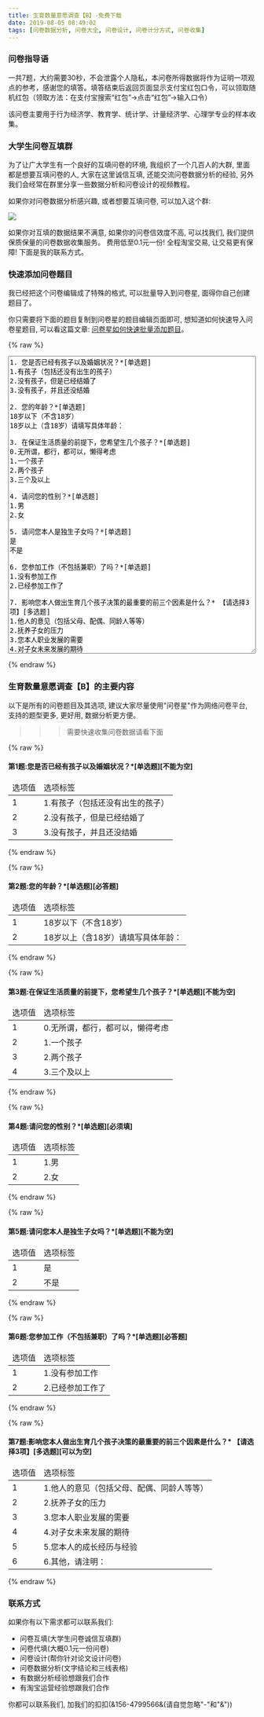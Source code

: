 ```yaml
---
title: 生育数量意愿调查【B】-免费下载
date: 2019-08-05 08:49:02
tags: [问卷数据分析, 问卷大全, 问卷设计, 问卷计分方式, 问卷收集]
---
```


### 问卷指导语

一共7题，大约需要30秒，不会泄露个人隐私，本问卷所得数据将作为证明一项观点的参考，感谢您的填答。填答结束后返回页面显示支付宝红包口令，可以领取随机红包（领取方法：在支付宝搜索“红包”→点击“红包”→输入口令）

该问卷主要用于行为经济学、教育学、统计学、计量经济学、心理学专业的样本收集。

<!-- more -->


### 大学生问卷互填群

为了让广大学生有一个良好的互填问卷的环境, 我组织了一个几百人的大群, 里面都是想要互填问卷的人, 大家在这里诚信互填, 
还能交流问卷数据分析的经验, 另外我们会经常在群里分享一些数据分析和问卷设计的视频教程。

如果你对问卷数据分析感兴趣, 或者想要互填问卷, 可以加入这个群:

<img src="/images/问卷互填群二维码.png">

如果你对互填的数据结果不满意, 如果你的问卷信效度不高, 可以找我们, 我们提供保质保量的问卷数据收集服务。 
费用低至0.1元一份! 全程淘宝交易, 让交易更有保障! 下面是我的联系方式。



### 快速添加问卷题目

我已经把这个问卷编辑成了特殊的格式, 可以批量导入到问卷星, 面得你自己创建题目了。

你只需要将下面的题目复制到问卷星的题目编辑页面即可, 想知道如何快速导入问卷星题目, 可以看这篇文章: [问卷星如何快速批量添加题目](https://mlln.cn/2019/06/01/%E9%97%AE%E5%8D%B7%E6%98%9F%E5%A6%82%E4%BD%95%E5%BF%AB%E9%80%9F%E6%B7%BB%E5%8A%A0%E6%89%B9%E9%87%8F%E9%A2%98%E7%9B%AE/index.html)。

{% raw %}
<textarea rows="40" style="width: 100%;">1. 您是否已经有孩子以及婚姻状况？*[单选题]
1.有孩子（包括还没有出生的孩子）
2.没有孩子，但是已经结婚了
3.没有孩子，并且还没结婚

2. 您的年龄？*[单选题]
18岁以下（不含18岁）
18岁以上（含18岁）请填写具体年龄：

3. 在保证生活质量的前提下，您希望生几个孩子？*[单选题]
0.无所谓，都行，都可以，懒得考虑
1.一个孩子
2.两个孩子
3.三个及以上

4. 请问您的性别？*[单选题]
1.男
2.女

5. 请问您本人是独生子女吗？*[单选题]
是
不是

6. 您参加工作（不包括兼职）了吗？*[单选题]
1.没有参加工作
2.已经参加工作了

7. 影响您本人做出生育几个孩子决策的最重要的前三个因素是什么？* 【请选择3项】[多选题]
1.他人的意见（包括父母、配偶、同龄人等等）
2.抚养子女的压力
3.您本人职业发展的需要
4.对子女未来发展的期待
5.您本人的成长经历与经验
6.其他，请注明：</textarea>
{% endraw %}

### 生育数量意愿调查【B】的主要内容

以下是所有的问卷题目及其选项, 建议大家尽量使用"问卷星"作为网络问卷平台, 支持的题型更多, 更好用, 数据分析更方便。

>>> 需要快速收集问卷数据请看下面


{% raw %}
<div class="qitem">
<h4>第1题:您是否已经有孩子以及婚姻状况？*[单选题][不能为空]</h4>

<table class="table">
<thead>
<tr><td>选项值</td><td>选项标签</td></tr>
</thead>
<tbody>
<tr><td>1</td><td>1.有孩子（包括还没有出生的孩子）</td></tr>
<tr><td>2</td><td>2.没有孩子，但是已经结婚了</td></tr>
<tr><td>3</td><td>3.没有孩子，并且还没结婚</td></tr>
</tbody>
</table>

</div>
{% endraw %}


{% raw %}
<div class="qitem">
<h4>第2题:您的年龄？*[单选题][必答题]</h4>

<table class="table">
<thead>
<tr><td>选项值</td><td>选项标签</td></tr>
</thead>
<tbody>
<tr><td>1</td><td>18岁以下（不含18岁）</td></tr>
<tr><td>2</td><td>18岁以上（含18岁）请填写具体年龄：</td></tr>
</tbody>
</table>

</div>
{% endraw %}


{% raw %}
<div class="qitem">
<h4>第3题:在保证生活质量的前提下，您希望生几个孩子？*[单选题][不能为空]</h4>

<table class="table">
<thead>
<tr><td>选项值</td><td>选项标签</td></tr>
</thead>
<tbody>
<tr><td>1</td><td>0.无所谓，都行，都可以，懒得考虑</td></tr>
<tr><td>2</td><td>1.一个孩子</td></tr>
<tr><td>3</td><td>2.两个孩子</td></tr>
<tr><td>4</td><td>3.三个及以上</td></tr>
</tbody>
</table>

</div>
{% endraw %}


{% raw %}
<div class="qitem">
<h4>第4题:请问您的性别？*[单选题][必须填]</h4>

<table class="table">
<thead>
<tr><td>选项值</td><td>选项标签</td></tr>
</thead>
<tbody>
<tr><td>1</td><td>1.男</td></tr>
<tr><td>2</td><td>2.女</td></tr>
</tbody>
</table>

</div>
{% endraw %}


{% raw %}
<div class="qitem">
<h4>第5题:请问您本人是独生子女吗？*[单选题][不能为空]</h4>

<table class="table">
<thead>
<tr><td>选项值</td><td>选项标签</td></tr>
</thead>
<tbody>
<tr><td>1</td><td>是</td></tr>
<tr><td>2</td><td>不是</td></tr>
</tbody>
</table>

</div>
{% endraw %}


{% raw %}
<div class="qitem">
<h4>第6题:您参加工作（不包括兼职）了吗？*[单选题][必答题]</h4>

<table class="table">
<thead>
<tr><td>选项值</td><td>选项标签</td></tr>
</thead>
<tbody>
<tr><td>1</td><td>1.没有参加工作</td></tr>
<tr><td>2</td><td>2.已经参加工作了</td></tr>
</tbody>
</table>

</div>
{% endraw %}


{% raw %}
<div class="qitem">
<h4>第7题:影响您本人做出生育几个孩子决策的最重要的前三个因素是什么？* 【请选择3项】[多选题][可以为空]</h4>

<table class="table">
<thead>
<tr><td>选项值</td><td>选项标签</td></tr>
</thead>
<tbody>
<tr><td>1</td><td>1.他人的意见（包括父母、配偶、同龄人等等）</td></tr>
<tr><td>2</td><td>2.抚养子女的压力</td></tr>
<tr><td>3</td><td>3.您本人职业发展的需要</td></tr>
<tr><td>4</td><td>4.对子女未来发展的期待</td></tr>
<tr><td>5</td><td>5.您本人的成长经历与经验</td></tr>
<tr><td>6</td><td>6.其他，请注明：</td></tr>
</tbody>
</table>

</div>
{% endraw %}



<!-- ---
title: 心理教育医学的问卷免费下载
date: 2019-05-23 08:59:15
tags: [问卷星, 问卷网, 问卷下载, 问卷互填, 问卷设计, 问卷模板, 毕业问卷, 问卷数据分析, 问卷代填, ]
--- -->

### 联系方式
 
如果你有以下需求都可以联系我们:

- 问卷互填(大学生问卷诚信互填群)
- 问卷代填(大概0.1元一份问卷)
- 问卷设计(帮你针对论文设计问卷)
- 问卷数据分析(文字结论和三线表格)
- 有数据分析经验想跟我们合作
- 有淘宝运营经验想跟我们合作

你都可以联系我们, 加我们的扣扣(&156-4799566&(请自觉忽略"-"和"&"))
